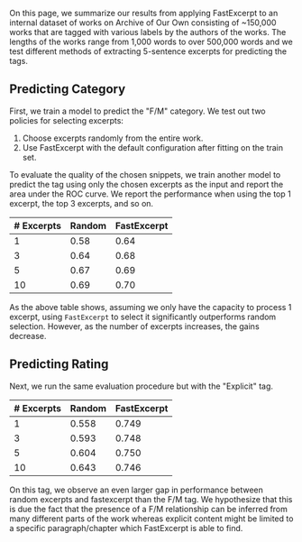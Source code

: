 On this page, we summarize our results from applying FastExcerpt to an internal dataset of works 
on Archive of Our Own consisting of ~150,000 works that are tagged with various labels by the 
authors of the works. The lengths of the works range from 1,000 words to over 500,000 words and 
we test different methods of extracting 5-sentence excerpts for predicting the tags.


## Predicting Category
First, we train a model to predict the "F/M" category. We test out two policies for selecting 
excerpts:

1. Choose excerpts randomly from the entire work.
2. Use FastExcerpt with the default configuration after fitting on the train set.

To evaluate the quality of the chosen snippets, we train another model to predict the tag using
only the chosen excerpts as the input and report the area under the ROC curve. We report the 
performance when using the top 1 excerpt, the top 3 excerpts, and so on.

| # Excerpts  | Random | FastExcerpt |
| ----------- | ------ | ----------- |
| 1           | 0.58   | 0.64        |
| 3           | 0.64   | 0.68        |
| 5           | 0.67   | 0.69        |
| 10          | 0.69   | 0.70        |

As the above table shows, assuming we only have the capacity to process 1 excerpt, using 
`FastExcerpt` to select it significantly outperforms random selection. However, as the 
number of excerpts increases, the gains decrease.

## Predicting Rating
Next, we run the same evaluation procedure but with the "Explicit" tag.

| # Excerpts  | Random | FastExcerpt |
| ----------- | ------ | ----------- |
| 1           | 0.558  | 0.749       |
| 3           | 0.593  | 0.748       |
| 5           | 0.604  | 0.750       |
| 10          | 0.643  | 0.746       |

On this tag, we observe an even larger gap in performance between random excerpts and fastexcerpt
than the F/M tag. We hypothesize that this is due the fact that the presence of a F/M relationship 
can be inferred from many different parts of the work whereas explicit content might be limited to 
a specific paragraph/chapter which FastExcerpt is able to find.

